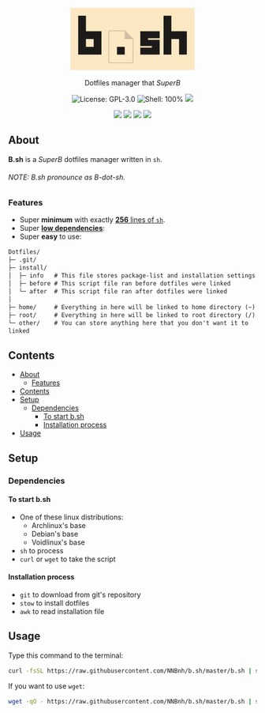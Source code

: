 <p align="center"><img width="50%" src="logo.png" alt="B.sh">
<p align="center">Dotfiles manager that <i>SuperB</i>
<p align="center"><img src="https://img.shields.io/github/license/NNBnh/b.sh?style=for-the-badge" alt="License: GPL-3.0"> <img src="https://img.shields.io/github/languages/top/NNBnh/b.sh?style=for-the-badge" alt="Shell: 100%"> <img src="https://img.shields.io/github/last-commit/NNBnh/b.sh?style=for-the-badge">
<p align="center"><img src="https://img.shields.io/github/watchers/NNBnh/b.sh?style=flat-square"> <img src="https://img.shields.io/github/stars/NNBnh/b.sh?style=flat-square"> <img src="https://img.shields.io/github/forks/NNBnh/b.sh?style=flat-square"> <img src="https://img.shields.io/github/issues/NNBnh/b.sh?style=flat-square">

## About
**B.sh** is a *SuperB* dotfiles manager written in `sh`.

###### NOTE: B.sh pronounce as B-dot-sh.

### Features
- Super **minimum** with exactly [**256** lines of `sh`](b.sh#L256).
- Super [**low dependencies**](#dependencies):
- Super **easy** to use:

```
Dotfiles/
├─ .git/
├─ install/
│  ├─ info   # This file stores package-list and installation settings
│  ├─ before # This script file ran before dotfiles were linked
│  └─ after  # This script file ran after dotfiles were linked
│
├─ home/     # Everything in here will be linked to home directory (~)
├─ root/     # Everything in here will be linked to root directory (/)
└─ other/    # You can store anything here that you don't want it to linked
```

## Contents
- [About](#about)
  - [Features](#features)
- [Contents](#contents)
- [Setup](#setup)
  - [Dependencies](#dependencies)
    - [To start b.sh](#to-start-bsh)
    - [Installation process](#installation-process)
- [Usage](#usage)

## Setup
### Dependencies
#### To start b.sh
- One of these linux distributions:
  - Archlinux's base
  - Debian's base
  - Voidlinux's base
- `sh` to process
- `curl` or `wget` to take the script

#### Installation process
- `git` to download from git's repository
- `stow` to install dotfiles
- `awk` to read installation file

## Usage
Type this command to the terminal:

```sh
curl -fsSL https://raw.githubusercontent.com/NNBnh/b.sh/master/b.sh | sh
```

If you want to use `wget`:

```sh
wget -qO - https://raw.githubusercontent.com/NNBnh/b.sh/master/b.sh | sh
```
